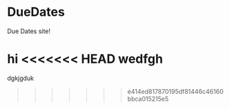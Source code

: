 DueDates
========

Due Dates site!

hi
<<<<<<< HEAD
wedfgh
=======
dgkjgduk
>>>>>>> e414ed817870195df81446c46160bbca015215e5

